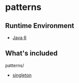 # patterns

## Runtime Environment
- [Java 6](http://www.oracle.com/technetwork/java/javase/downloads/jdk6downloads-1902814.html)

## What's included
patterns/
- [singleton](https://github.com/T5750/java-repositories/tree/master/patterns/src/main/java/singleton)
